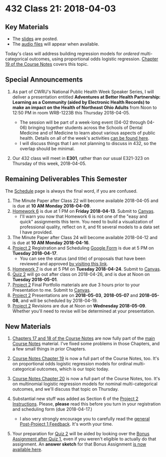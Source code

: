 # 432 Class 21: 2018-04-03

## Key Materials

- The [slides](https://github.com/THOMASELOVE/432-2018/tree/master/slides/class21) are posted.
- The [audio files](https://github.com/THOMASELOVE/432-2018/tree/master/slides/class21) will appear when available.

Today's class will address building regression models for *ordered* multi-categorical outcomes, using proportional odds logistic regression. [Chapter 19 of the Course Notes](https://thomaselove.github.io/432-notes/modeling-an-ordinal-categorical-outcome-in-ohio-smart.html) covers this topic.

## Special Announcements

1. As part of CWRU's National Public Health Week Speaker Series, I will deliver a presentation entitled **Adventures at Better Health Partnership: Learning as a Community (aided by Electronic Health Records) to make an impact on the Health of Northeast Ohio Adults** from Noon to 12:50 PM in room WRB-1223B this Thursday 2018-04-05. 
    - The session will be part of a week-long event (04-02 through 04-06) bringing together students across the Schools of Dental Medicine and of Medicine to learn about various aspects of public health. Details on all of the week's activities [can be found here](http://thedaily.case.edu/national-public-health-week/).
    - I will discuss things that I am not planning to discuss in 432, so the overlap should be minimal.

2. Our 432 class will meet in **E301**, rather than our usual E321-323 on Thursday of this week, 2018-04-05.

## Remaining Deliverables This Semester

The [Schedule](https://github.com/THOMASELOVE/432-2018/blob/master/SCHEDULE.md) page is always the final word, if you are confused.

1. The Minute Paper after Class 22 will become available 2018-04-05 and is due at **10 AM Monday 2018-04-09**.
2. [Homework 6](https://github.com/THOMASELOVE/432-2018/tree/master/assignments/hw6) is due at 1 PM on **Friday 2018-04-13**. Submit to [Canvas](https://canvas.case.edu/).
    - I'll warn you now that Homework 6 is not one of the "easy and quick" assignments this term. You need to build a visualization of professional quality, reflect on it, and fit several models to a data set I have provided.
3. The Minute Paper after Class 24 will become available 2018-04-12 and is due at **10 AM Monday 2018-04-16**.
4. [Project 2](https://github.com/THOMASELOVE/432-2018/tree/master/projects/project2) Registration and Scheduling [Google Form](https://goo.gl/forms/Zfgnq5pyAAzAlmUm1) is due at 5 PM on **Tuesday 2018-04-17**.
    - You can see the status (and title) of proposals that have been reviewed and approved [by visiting this link](https://github.com/THOMASELOVE/432-2018/blob/master/projects/project2/APPROVED.md).
5. [Homework 7](https://github.com/THOMASELOVE/432-2018/tree/master/assignments/hw7) is due at 5 PM on **Tuesday 2018-04-24**. Submit to [Canvas](https://canvas.case.edu/).
6. [Quiz 2](https://github.com/THOMASELOVE/432-2018/tree/master/quizzes/quiz2) will go out after class on 2018-04-26, and is due at Noon on **Tuesday 2018-05-01**.
7. [Project 2](https://github.com/THOMASELOVE/432-2018/tree/master/projects/project2) Final Portfolio materials are due 3 hours prior to your Presentation to me. Submit to [Canvas](https://canvas.case.edu/).
8. [Project 2](https://github.com/THOMASELOVE/432-2018/tree/master/projects/project2) Presentations are on **2018-05-03**, **2018-05-07** and **2018-05-08**, and will be scheduled by 2018-04-19.
9. [Project 2](https://github.com/THOMASELOVE/432-2018/tree/master/projects/project2) Revisions are due at Noon on **Wednesday 2018-05-09**. Whether you'll need to revise will be determined at your presentation.

## New Materials

1. [Chapters 17 and 18 of the Course Notes](https://thomaselove.github.io/432-notes/) are now fully part of the [main Course Notes](https://thomaselove.github.io/432-notes/) material. I've fixed some problems in those Chapters, and a few small things in prior Chapters.

2. [Course Notes Chapter 19](https://thomaselove.github.io/432-notes/modeling-an-ordinal-categorical-outcome-in-ohio-smart.html) is now a full part of the Course Notes, too. It's on proportional odds logistic regression models for ordinal multi-categorical outcomes, which is our topic today.

3. [Course Notes Chapter 20](https://thomaselove.github.io/432-notes/analyzing-literary-styles-with-multinomial-logistic-regression.html) is now a full part of the Course Notes, too. It's on multinomial logistic regression models for nominal multi-categorical outcomes, and we'll discuss that topic on Thursday.

4. Substantial new stuff was added as Section 6 of the [Project 2 Instructions](https://htmlpreview.github.io/?https://github.com/THOMASELOVE/432-2018/blob/master/projects/project2/project2-instructions-432-2018.html). Please, **please** read this before you turn in your registration and scheduling form (due 2018-04-17.) 
    - I also very strongly encourage you to carefully read the [general Post-Project 1 Feedback](https://github.com/THOMASELOVE/432-2018/blob/master/projects/project1/FEEDBACK.md). It's worth your time.

5. Your preparation for [Quiz 2](https://github.com/THOMASELOVE/432-2018/tree/master/quizzes/quiz2) will be aided by looking over the [Bonus Assignment after Quiz 1](https://github.com/THOMASELOVE/432-2018/tree/master/quizzes/quiz1/bonus), even if you weren't eligible to actually do that assignment. An **answer sketch** for that Bonus Assignment [is now available here](https://github.com/THOMASELOVE/432-2018/tree/master/quizzes/quiz1/bonus).
